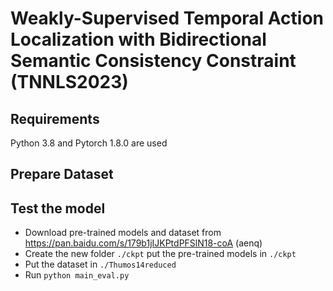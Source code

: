 # Weakly-Supervised Temporal Action Localization with Bidirectional Semantic Consistency Constraint (TNNLS2023)

## Requirements
Python 3.8 and Pytorch 1.8.0 are used

## Prepare Dataset

## Test the model
* Download  pre-trained models and dataset from https://pan.baidu.com/s/179b1jIJKPtdPFSlN18-coA (aenq)
* Create the new folder ```./ckpt``` put the pre-trained models in ```./ckpt```
* Put the dataset in ```./Thumos14reduced```
* Run ```python main_eval.py ```
